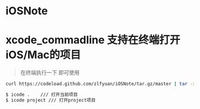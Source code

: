 # iOSNote

# xcode_commadline 支持在终端打开iOS/Mac的项目
> 在终端执行一下 即可使用
```bash
curl https://codeload.github.com/zlfyuan/iOSNote/tar.gz/master | tar -xz -C . --strip=3 iOSNote-master/xcode_commandline/bin/icode && mv icode /usr/local/bin
```
```bash
$ icode .    /// 打开当前项目
$ icode project /// 打开project项目
```
